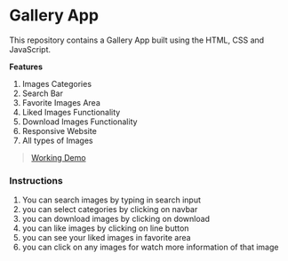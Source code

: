 # Gallery App

This repository contains a Gallery App built using the HTML, CSS and JavaScript. 

**Features**

 1. Images Categories
 2. Search Bar
 3. Favorite Images Area
 4. Liked Images Functionality
 5. Download Images Functionality
 6. Responsive Website
 7. All types of Images

> [Working Demo](https://artifygallery.surge.sh/)

### Instructions

1. You can search images by typing in search input
2. you can select categories by clicking on navbar
3. you can download images by clicking on download
4. you can like images by clicking on line button
5. you can see your liked images in favorite area
6. you can click on any images for watch more information of that image